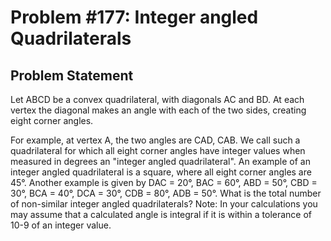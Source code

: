 # Problem #177: Integer angled Quadrilaterals 

## Problem Statement 

Let ABCD be a convex quadrilateral, with diagonals AC and BD. At each vertex the diagonal makes an angle with each of the two sides, creating eight corner angles.

For example, at vertex A, the two angles are CAD, CAB.
We call such a quadrilateral for which all eight corner angles have integer values when measured in degrees an "integer angled quadrilateral". An example of an integer angled quadrilateral is a square, where all eight corner angles are 45°. Another example is given by DAC = 20°, BAC = 60°, ABD = 50°, CBD = 30°, BCA = 40°, DCA = 30°, CDB = 80°, ADB = 50°.
What is the total number of non-similar integer angled quadrilaterals?
Note: In your calculations you may assume that a calculated angle is integral if it is within a tolerance of 10-9 of an integer value.
